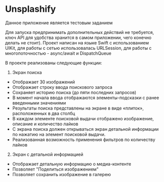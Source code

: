 # Unsplashify
Данное приложение является тестовым заданием

Для запуска предпринимать дополнительных действий не требуется, ключ API для удобства хранится в самом приложении, чего конечно делать не стоит).
Проект написан на языке Swift с использованием UIKit, для работы с сетью использовалась URLSession, для работы с многопоточностью - async/await и DispatchQueue

В проекте реализованы следующие функции:

1) Экран поиска

- Отображает 30 изображений
- Отображает строку ввода поискового запроса
- Сохраняет историю поиска (до пяти последних запросов)
- В момент начала ввода отображаются элементы-подсказки с ранее введенными значениями
- Результаты поиска представлены на экране в виде «плиток», расположенных в два столбц
- В каждом элементе поисковой выдачи отображено изображение, описание и количество лайков
- С экрана поиска должен открываться экран детальной информации по нажатию на элемент поисковой выдачи.
- Реализованная возможность применения фильтров по количеству лайков

2) Экран с детальной информацией

- Отображает детальную информацию о медиа-контенте
- Позволяет "Поделиться изображением"
- Позволяет сохранить изображение в галерею
